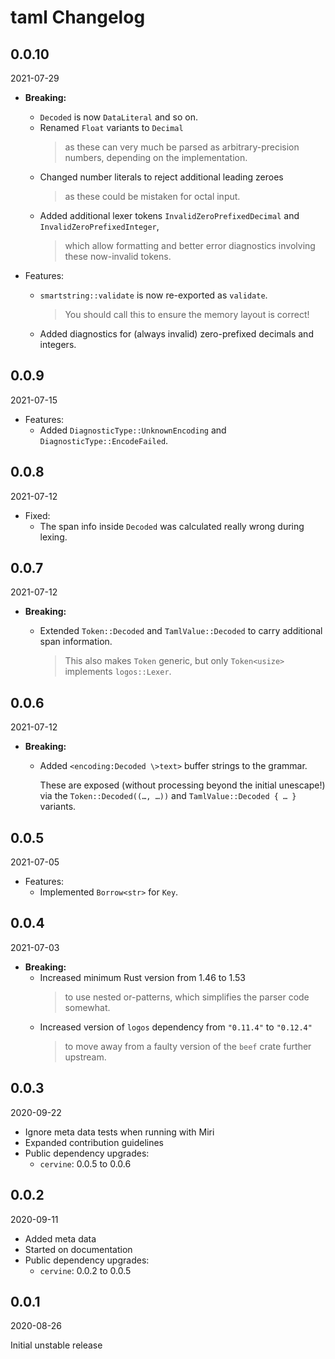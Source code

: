 # taml Changelog

<!-- markdownlint-disable no-trailing-punctuation -->

## 0.0.10

2021-07-29

* **Breaking:**
  * `Decoded` is now `DataLiteral` and so on.
  * Renamed `Float` variants to `Decimal`
    > as these can very much be parsed as arbitrary-precision numbers, depending on the implementation.
  * Changed number literals to reject additional leading zeroes
    > as these could be mistaken for octal input.
  * Added additional lexer tokens `InvalidZeroPrefixedDecimal` and `InvalidZeroPrefixedInteger`,
    > which allow formatting and better error diagnostics involving these now-invalid tokens.

* Features:
  * `smartstring::validate` is now re-exported as `validate`.
    > You should call this to ensure the memory layout is correct!
  * Added diagnostics for (always invalid) zero-prefixed decimals and integers.

## 0.0.9

2021-07-15

* Features:
  * Added `DiagnosticType::UnknownEncoding` and `DiagnosticType::EncodeFailed`.

## 0.0.8

2021-07-12

* Fixed:
  * The span info inside `Decoded` was calculated really wrong during lexing.

## 0.0.7

2021-07-12

* **Breaking:**
  * Extended `Token::Decoded` and `TamlValue::Decoded` to carry additional span information.

    > This also makes `Token` generic, but only `Token<usize>` implements `logos::Lexer`.

## 0.0.6

2021-07-12

* **Breaking:**
  * Added `<encoding:Decoded \>text>` buffer strings to the grammar.

    These are exposed (without processing beyond the initial unescape!) via the `Token::Decoded((…, …))` and `TamlValue::Decoded { … }` variants.

## 0.0.5

2021-07-05

* Features:
  * Implemented `Borrow<str>` for `Key`.

## 0.0.4

2021-07-03

* **Breaking:**
  * Increased minimum Rust version from 1.46 to 1.53
    > to use nested or-patterns, which simplifies the parser code somewhat.
  * Increased version of `logos` dependency from `"0.11.4"` to `"0.12.4"`
    > to move away from a faulty version of the `beef` crate further upstream.

## 0.0.3

2020-09-22

* Ignore meta data tests when running with Miri
* Expanded contribution guidelines
* Public dependency upgrades:
  * `cervine`: 0.0.5 to 0.0.6

## 0.0.2

2020-09-11

* Added meta data
* Started on documentation
* Public dependency upgrades:
  * `cervine`: 0.0.2 to 0.0.5

## 0.0.1

2020-08-26

Initial unstable release
